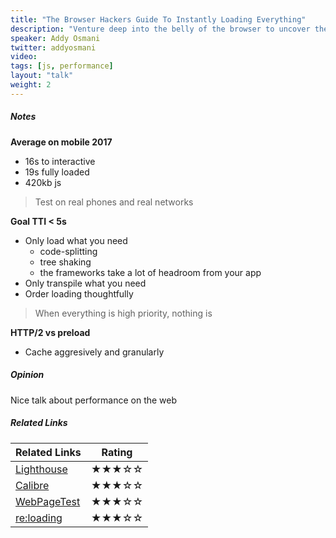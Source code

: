 ```yaml
---
title: "The Browser Hackers Guide To Instantly Loading Everything"
description: "Venture deep into the belly of the browser to uncover the secret incantations to instantly load anything. We’ll even back it up with rock-hard data. Will we use preload, prefetch and preconnect? What about HTTP/2 Server Push? or Service Worker? and how the heck do we ship JavaScript bundles that don’t break the bank on mobile? Discover this and more tips to delight your users in the Browser Hacker’s guide to instantly loading EVERYTHING."
speaker: Addy Osmani
twitter: addyosmani
video:
tags: [js, performance]
layout: "talk"
weight: 2
---
```


<article id="1">

##### Notes

**Average on mobile 2017**
- 16s to interactive
- 19s fully loaded
- 420kb js

> Test on real phones and real networks  

**Goal TTI < 5s**
- Only load what you need
	- code-splitting
	- tree shaking
	- the frameworks take a lot of headroom from your app
- Only transpile what you need
- Order loading thoughtfully

> When everything is high priority, nothing is  

**HTTP/2 vs preload**
- Cache aggresively and granularly

</article>

<article id="2">

##### Opinion

Nice talk about performance on the web

</article>

<article id="3">

##### Related Links

Related Links | Rating
--- | ---
[Lighthouse](https://developers.google.com/web/tools/lighthouse/) | ★★★☆☆
[Calibre](https://calibreapp.com/) | ★★★☆☆
[WebPageTest](https://www.webpagetest.org/) | ★★★☆☆
[re:loading](https://medium.com/reloading) | ★★★☆☆

</article>